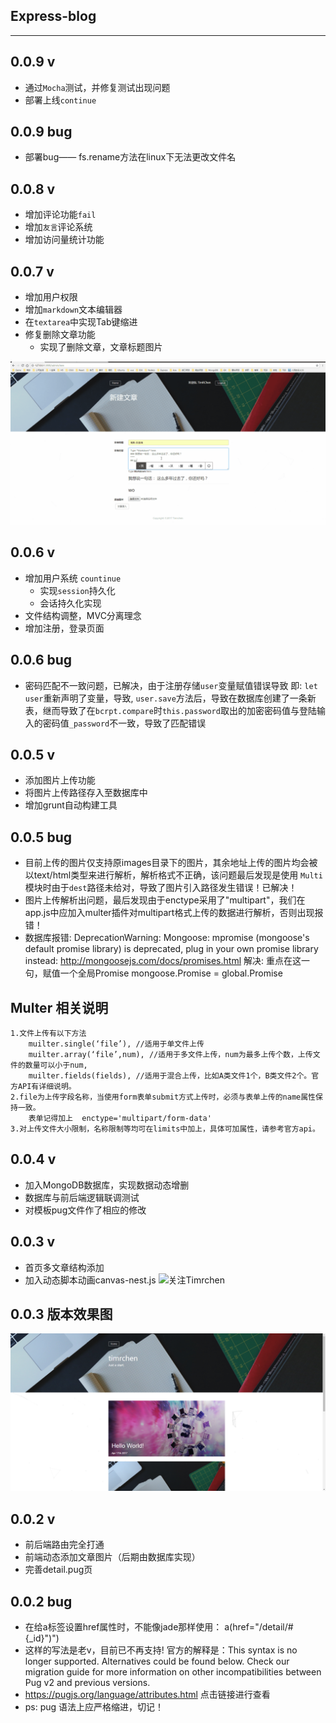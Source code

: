 ## Express-blog
***

## 0.0.9 v
*   通过`Mocha`测试，并修复测试出现问题
*   部署上线`continue`

## 0.0.9 bug
*   部署bug—— fs.rename方法在linux下无法更改文件名

## 0.0.8 v
*   增加评论功能`fail`
*   增加`友言`评论系统
*   增加访问量统计功能

## 0.0.7 v
*   增加用户权限
*   增加`markdown`文本编辑器
*   在`textarea`中实现Tab键缩进
*   修复删除文章功能
    *   实现了删除文章，文章标题图片

![关注Timrchen](https://github.com/TimRChen/photoRepo/blob/master/2017_02.gif)

## 0.0.6 v
*   增加用户系统 `countinue`
    *   实现`session`持久化
    *   会话持久化实现
*   文件结构调整，MVC分离理念
*   增加注册，登录页面

## 0.0.6 bug
*   密码匹配不一致问题，已解决，由于注册存储`user`变量赋值错误导致 即: `let user`重新声明了变量，导致, `user.save`方法后，导致在数据库创建了一条新表，继而导致了在`bcrpt.compare`时`this.password`取出的加密密码值与登陆输入的密码值`_password`不一致，导致了匹配错误

## 0.0.5 v
*   添加图片上传功能
*   将图片上传路径存入至数据库中
*   增加grunt自动构建工具

## 0.0.5 bug 
*   目前上传的图片仅支持原images目录下的图片，其余地址上传的图片均会被以text/html类型来进行解析，解析格式不正确，该问题最后发现是使用 `Multi` 模块时由于`dest`路径未给对，导致了图片引入路径发生错误！已解决！
*   图片上传解析出问题，最后发现由于enctype采用了"multipart"，我们在app.js中应加入multer插件对multipart格式上传的数据进行解析，否则出现报错！
*   数据库报错: DeprecationWarning: Mongoose: mpromise (mongoose's default promise library) is deprecated, plug in your own promise library instead: http://mongoosejs.com/docs/promises.html 解决: 重点在这一句，赋值一个全局Promise
mongoose.Promise = global.Promise

## Multer 相关说明
    1.文件上传有以下方法
        muilter.single(‘file’), //适用于单文件上传
        muilter.array(‘file’,num), //适用于多文件上传，num为最多上传个数，上传文件的数量可以小于num,
        muilter.fields(fields), //适用于混合上传，比如A类文件1个，B类文件2个。官方API有详细说明。
    2.file为上传字段名称，当使用form表单submit方式上传时，必须与表单上传的name属性保持一致。
        表单记得加上  enctype='multipart/form-data'
    3.对上传文件大小限制，名称限制等均可在limits中加上，具体可加属性，请参考官方api。

## 0.0.4 v
*   加入MongoDB数据库，实现数据动态增删
*   数据库与前后端逻辑联调测试
*   对模板pug文件作了相应的修改

## 0.0.3 v
*   首页多文章结构添加
*   加入动态脚本动画canvas-nest.js
![关注Timrchen](https://github.com/TimRChen/photoRepo/blob/master/2017_01.gif)

## 0.0.3 版本效果图

![关注Timrchen](https://raw.githubusercontent.com/TimRChen/photoRepo/master/20170417134315.png)

## 0.0.2 v
*   前后端路由完全打通
*   前端动态添加文章图片（后期由数据库实现）
*   完善detail.pug页

## 0.0.2 bug
*   在给a标签设置href属性时，不能像jade那样使用： a(href="/detail/#{_id}")")
*   这样的写法是老v，目前已不再支持! 官方的解释是：This syntax is no longer supported. Alternatives could be found below. Check our migration guide for more information on other incompatibilities between Pug v2 and previous versions.
*   https://pugjs.org/language/attributes.html 点击链接进行查看
*   ps: pug 语法上应严格缩进，切记！
